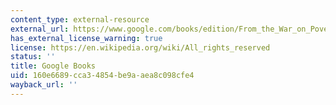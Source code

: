 ```yaml
---
content_type: external-resource
external_url: https://www.google.com/books/edition/From_the_War_on_Poverty_to_the_War_on_Cr/ATS6CwAAQBAJ?hl=en&gbpv=1
has_external_license_warning: true
license: https://en.wikipedia.org/wiki/All_rights_reserved
status: ''
title: Google Books
uid: 160e6689-cca3-4854-be9a-aea8c098cfe4
wayback_url: ''
---
```

